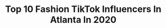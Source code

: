 ---
title: Top 10 Fashion TikTok Influencers In Atlanta In 2020
description: >-
  Find top fashion TikTok influencers in Atlanta in 2020. Most popular hashtags: #atlanta #duet #littlethings #alwayslearning.
platform: TikTok
profiles:
  - username: "chesathebrat"
    fullname: >-
      Chesa🪐🦋 🌸 👽
    location: "United States"
    followers: 51615
    engagement: 1569
    commentsToLikes: 0.027988
    id: ckac6llyje6w70i78zbb9jfxd
    verified: false
    hashtags: "#georgia, #baddie, #joke, #disrespectful"
  - username: "lilicreation0"
    fullname: >-
      Lilicreation
    location: "United States"
    followers: 38531
    engagement: 546
    commentsToLikes: 0.015350
    id: ckahwkawvr4eb0i78l29rvf5w
    verified: false
    hashtags: "#blackqueen, #goingviral, #dress, #momsoftiktok"
  - username: "foxsports"
    fullname: >-
      FOX Sports
    location: "United States"
    followers: 63987
    engagement: 1113
    commentsToLikes: 0.026590
    id: ck8qpxjhe5h060j7860a2bn1s
    verified: true
    hashtags: "#firstthingsfirst, #superbowl, #boxing, #shannonsharpe"
  - username: "nattvibe"
    fullname: >-
      Nattievibes
    location: "United States"
    followers: 2170
    engagement: 1999
    commentsToLikes: 0.075732
    id: ckaj9gm6pehvi0i78upnyldqh
    verified: false
    hashtags: "#learnontiktok, #homebuying, #keeppushing, #gwinnettcounty"
  - username: "marstruck"
    fullname: >-
      marissa
    location: "United States"
    followers: 93905
    engagement: 1991
    commentsToLikes: 0.010617
    id: ckact0uidcmrs0i78g7ssiwrd
    verified: false
    hashtags: "#aesthetic, #decadeslooks, #decadesfashion, #wasian"
  - username: "the_jimk"
    fullname: >-
      Jim Kelley
    location: "United States"
    followers: 9810
    engagement: 1579
    commentsToLikes: 0.042804
    id: ck9e18m3d9kf30j78s2laxmvu
    verified: false
    hashtags: "#cursedimages, #lazy, #dragoncon, #reboot"
  - username: "w_ridley"
    fullname: >-
      William Ridley
    location: "United States"
    followers: 45709
    engagement: 1202
    commentsToLikes: 0.013076
    id: ckacfnn5xrpxr0i781rlr4ak5
    verified: false
    hashtags: "#may4th, #viral, #inthehouseparty, #90dayfiance"
  - username: "cozykidsatl"
    fullname: >-
      Cozy Kids x Blvucci
    location: "United States"
    followers: 6770
    engagement: 1371
    commentsToLikes: 0.130239
    id: ck8zbe44054a40j78yoj34xm9
    verified: false
    hashtags: "#scoobdance, #lifeathome, #airbrush, #90sbaby"
  - username: "westmain"
    fullname: >-
      Shop West Main
    location: "United States"
    followers: 50340
    engagement: 881
    commentsToLikes: 0.012733
    id: ck9rhx0mahd1m0j78ivy520p6
    verified: false
    hashtags: "#office, #axefingersdown, #hustlecheck, #tiktokrestarea"
  - username: "hotexbf"
    fullname: >-
      M@ Caulfield
    location: "United States"
    followers: 3439
    engagement: 578
    commentsToLikes: 0.015332
    id: ck8tkv2py9e0m0j78b4dh6ivt
    verified: false
    hashtags: "#kuwtk, #beauty, #work, #manhattan"
---
